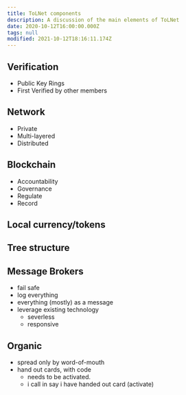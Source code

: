 ```yaml
---
title: ToLNet components
description: A discussion of the main elements of ToLNet
date: 2020-10-12T16:00:00.000Z
tags: null
modified: 2021-10-12T18:16:11.174Z
---
```


## Verification

  - Public Key Rings
  - First Verified by other members

## Network
  - Private
  - Multi-layered
  - Distributed

## Blockchain
  - Accountability
  - Governance
  - Regulate
  - Record
  
## Local currency/tokens

## Tree structure

## Message Brokers
  - fail safe
  - log everything
  - everything (mostly) as a message
  - leverage existing technology
    - severless
    - responsive
  
## Organic
  - spread only by word-of-mouth
  - hand out cards, with code 
    - needs to be activated.
    - i call in say i have handed out card (activate)